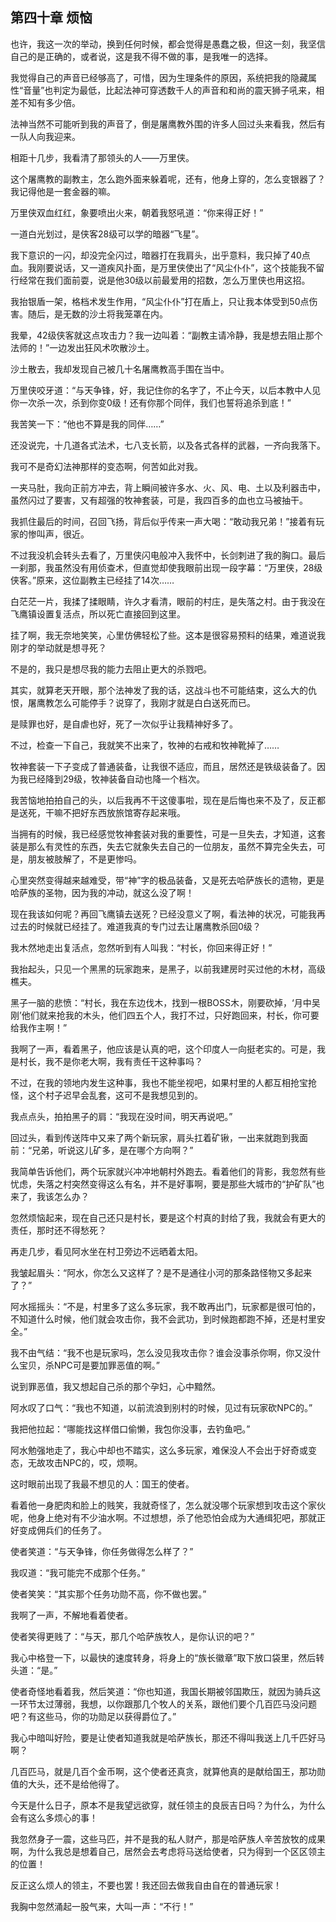 ## 第四十章 烦恼


也许，我这一次的举动，换到任何时候，都会觉得是愚蠢之极，但这一刻，我坚信自己的是正确的，或者说，这是我不得不做的事，是我唯一的选择。

我觉得自己的声音已经够高了，可惜，因为生理条件的原因，系统把我的隐藏属性“音量”也判定为最低，比起法神可穿透数千人的声音和和尚的震天狮子吼来，相差不知有多少倍。

法神当然不可能听到我的声音了，倒是屠鹰教外围的许多人回过头来看我，然后有一队人向我迎来。

相距十几步，我看清了那领头的人——万里侠。

这个屠鹰教的副教主，怎么跑外面来躲着呢，还有，他身上穿的，怎么变银器了？我记得他是一套金器的嘛。

万里侠双血红红，象要喷出火来，朝着我怒吼道：“你来得正好！”

一道白光划过，是侠客28级可以学的暗器“飞星”。

我下意识的一闪，却没完全闪过，暗器打在我肩头，出乎意料，我只掉了40点血。我刚要说话，又一道疾风扑面，是万里侠使出了“风尘仆仆”，这个技能我不留行经常在我们面前耍，说是他30级以前最爱用的招数，怎么万里侠也用这招。

我抬银盾一架，格档术发生作用，“风尘仆仆”打在盾上，只让我本体受到50点伤害。随后，是无数的沙土将我笼罩在内。

我晕，42级侠客就这点攻击力？我一边叫着：“副教主请冷静，我是想去阻止那个法师的！”一边发出狂风术吹散沙土。

沙土散去，我却发现自己被几十名屠鹰教高手围在当中。

万里侠咬牙道：“与天争锋，好，我记住你的名字了，不止今天，以后本教中人见你一次杀一次，杀到你变0级！还有你那个同伴，我们也誓将追杀到底！”

我苦笑一下：“他也不算是我的同伴……”

还没说完，十几道各式法术，七八支长箭，以及各式各样的武器，一齐向我落下。

我可不是奇幻法神那样的变态啊，何苦如此对我。

一夹马肚，我向正前方冲去，背上瞬间被许多水、火、风、电、土以及利器击中，虽然闪过了要害，又有超强的牧神套装，可是，我四百多的血也立马被抽干。

我抓住最后的时间，召回飞扬，背后似乎传来一声大喝：“敢动我兄弟！”接着有玩家的惨叫声，很近。

不过我没机会转头去看了，万里侠闪电般冲入我怀中，长剑刺进了我的胸口。最后一刹那，我虽然没有用侦查术，但直觉却使我眼前出现一段字幕：“万里侠，28级侠客。”原来，这位副教主已经挂了14次……

白茫茫一片，我揉了揉眼睛，许久才看清，眼前的村庄，是失落之村。由于我没在飞鹰镇设置复活点，所以死亡直接回到这里。

挂了啊，我无奈地笑笑，心里仿佛轻松了些。这本是很容易预料的结果，难道说我刚才的举动就是想寻死？

不是的，我只是想尽我的能力去阻止更大的杀戮吧。

其实，就算老天开眼，那个法神发了我的话，这战斗也不可能结束，这么大的仇恨，屠鹰教怎么可能停手？说穿了，我刚才就是白白送死而已。

是赎罪也好，是自虐也好，死了一次似乎让我精神好多了。

不过，检查一下自己，我就笑不出来了，牧神的右戒和牧神靴掉了……

牧神套装一下子变成了普通装备，让我很不适应，而且，居然还是铁级装备了。因为我已经降到29级，牧神装备自动也降一个档次。

我苦恼地拍拍自己的头，以后我再不干这傻事啦，现在是后悔也来不及了，反正都是送死，干嘛不把好东西放旅馆寄存起来哦。

当拥有的时候，我已经感觉牧神套装对我的重要性，可是一旦失去，才知道，这套装是那么有灵性的东西，失去它就象失去自己的一位朋友，虽然不算完全失去，可是，朋友被肢解了，不是更惨吗。

心里突然变得越来越难受，带“神”字的极品装备，又是死去哈萨族长的遗物，更是哈萨族的圣物，因为我的冲动，就这么没了啊！

现在我该如何呢？再回飞鹰镇去送死？已经没意义了啊，看法神的状况，可能我再过去的时候就已经挂了。难道我真的专门过去让屠鹰教杀回0级？

我木然地走出复活点，忽然听到有人叫我：“村长，你回来得正好！”

我抬起头，只见一个黑黑的玩家跑来，是黑子，以前我建房时买过他的木材，高级樵夫。

黑子一脑的悲愤：“村长，我在东边伐木，找到一根BOSS木，刚要砍掉，‘月中吴刚’他们就来抢我的木头，他们四五个人，我打不过，只好跑回来，村长，你可要给我作主啊！”

我啊了一声，看着黑子，他应该是认真的吧，这个印度人一向挺老实的。可是，我是村长，我不是你老大啊，我有责任干这种事吗？

不过，在我的领地内发生这种事，我也不能坐视吧，如果村里的人都互相抢宝抢怪，这个村子迟早会乱套，这可不是我想见到的。

我点点头，拍拍黑子的肩：“我现在没时间，明天再说吧。”

回过头，看到传送阵中又来了两个新玩家，肩头扛着矿锹，一出来就跑到我面前：“兄弟，听说这儿矿多，是在哪个方向啊？”

我简单告诉他们，两个玩家就兴冲冲地朝村外跑去。看着他们的背影，我忽然有些忧虑，失落之村突然变得这么有名，并不是好事啊，要是那些大城市的“护矿队”也来了，我该怎么办？

忽然烦恼起来，现在自己还只是村长，要是这个村真的封给了我，我就会有更大的责任，那时还不得愁死？

再走几步，看见阿水坐在村卫旁边不远晒着太阳。

我皱起眉头：“阿水，你怎么又这样了？是不是通往小河的那条路怪物又多起来了？”

阿水摇摇头：“不是，村里多了这么多玩家，我不敢再出门，玩家都是很可怕的，不知道什么时候，他们就会攻击你，我不会武功，到时候跑都跑不掉，还是村里安全。”

我不由气结：“我不也是玩家吗，怎么没见我攻击你？谁会没事杀你啊，你又没什么宝贝，杀NPC可是要加罪恶值的啊。”

说到罪恶值，我又想起自己杀的那个孕妇，心中黯然。

阿水叹了口气：“我也不知道，以前流浪到别村的时候，见过有玩家砍NPC的。”

我把他拉起：“哪能找这样借口偷懒，我包你没事，去钓鱼吧。”

阿水勉强地走了，我心中却也不踏实，这么多玩家，难保没人不会出于好奇或变态，无故攻击NPC的，哎，烦啊。

这时眼前出现了我最不想见的人：国王的使者。

看着他一身肥肉和脸上的贱笑，我就奇怪了，怎么就没哪个玩家想到攻击这个家伙呢，他身上绝对有不少油水啊。不过想想，杀了他恐怕会成为大通缉犯吧，那就正好变成佣兵们的任务了。

使者笑道：“与天争锋，你任务做得怎么样了？”

我叹道：“我可能完不成那个任务。”

使者笑笑：“其实那个任务功勋不高，你不做也罢。”

我啊了一声，不解地看着使者。

使者笑得更贱了：“与天，那几个哈萨族牧人，是你认识的吧？”

我心中格登一下，以最快的速度转身，将身上的“族长徽章”取下放口袋里，然后转头道：“是。”

使者奇怪地看着我，然后笑道：“你也知道，我国长期被邻国欺压，就因为骑兵这一环节太过薄弱，我想，以你跟那几个牧人的关系，跟他们要个几百匹马没问题吧？有这些马，你的功勋足以获得爵位了。”

我心中暗叫好险，要是让使者知道我就是哈萨族长，那还不得叫我送上几千匹好马啊？

几百匹马，就是几百个金币啊，这个使者还真贪，就算他真的是献给国王，那功勋值的大头，还不是给他得了。

今天是什么日子，原本不是我望远欲穿，就任领主的良辰吉日吗？为什么，为什么会有这么多烦心的事！

我忽然身子一震，这些马匹，并不是我的私人财产，那是哈萨族人辛苦放牧的成果啊，为什么我总是想着自己，居然会去考虑将马送给使者，只为得到一个区区领主的位置！

反正这么烦人的领主，不要也罢！我还回去做我自由自在的普通玩家！

我胸中忽然涌起一股气来，大叫一声：“不行！”





